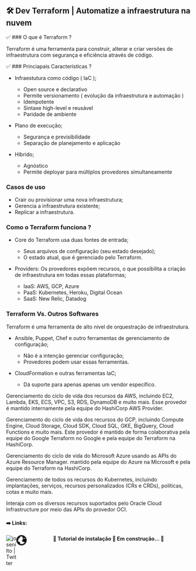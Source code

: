 
## 🛠 Dev Terraform | Automatize a infraestrutura na nuvem

✅ ### O que é Terraform ?

Terraform é uma ferramenta para construir, alterar e criar versões de infraestrutura com segurança e eficiência através de código.

✅ ### Princiapais Características ?

* Infraestutura como código ( IaC );
	- Open source e declarativo
	- Permite versionamento ( evolução da infraestrutura e automação )
	- Idempotente
	- Sintaxe high-level e reusável
	- Paridade de ambiente

* Plano de execução;
	- Segurança e previsibilidade 
	- Separação de planejamento e aplicação
	
* Híbrido;
	- Agnóstico
	- Permite deployar para múltiplos provedores simultaneamente
	
### Casos de uso

* Crair ou provisionar uma nova infraestrutura;
* Gerencia a infraestrutura existente;
* Replicar a infraestrutura.

### Como o Terraform funciona ?

* Core do Terraform usa duas fontes de entrada;
	- Seus arquivos de configuração (seu estado desejado);
	- O estado atual, que é gerenciado pelo Terraform.
 
* Providers: Os provedores expõem recursos, o que possibilita a criação de infraestrutura em todas essas plataformas;
	- IaaS: AWS, GCP, Azure
	- PaaS: Kubernetes, Heroku, Digital Ocean
	- SaaS: New Relic, Datadog

### Terraform Vs. Outros Softwares

Terraform é uma ferramenta de alto nível de orquestração de infraestrutura.

* Ansible, Puppet, Chef e outro ferramentas de gerenciamento de configuração;
	- Não é a intenção gerenciar configuração;
	- Provedores podem usar essas ferramentas.

* CloudFormation e outras ferramentas IaC;
	- Dá suporte para apenas apenas um vendor específico.


Gerenciamento do ciclo de vida dos recursos da AWS, incluindo EC2, Lambda, EKS, ECS, VPC, S3, RDS, DynamoDB e muito mais. Esse provedor é mantido internamente pela equipe do HashiCorp AWS Provider.  

Gerenciamento do ciclo de vida dos recursos do GCP, incluindo Compute Engine, Cloud Storage, Cloud SDK, Cloud SQL, GKE, BigQuery, Cloud Functions e muito mais. Este provedor é mantido de forma colaborativa pela equipe do Google Terraform no Google e pela equipe do Terraform na HashiCorp.  

Gerenciamento do ciclo de vida do Microsoft Azure usando as APIs do Azure Resource Manager. mantido pela equipe do Azure na Microsoft e pela equipe do Terraform na HashiCorp.  

Gerenciamento de todos os recursos do Kubernetes, incluindo implantações, serviços, recursos personalizados (CRs e CRDs), políticas, cotas e muito mais.  

Interaja com os diversos recursos suportados pelo Oracle Cloud Infrastructure por meio das APIs do provedor OCI.  








#### ➡️ Links:

[<img title="terraform" align="left" alt="josenilto | Twitter" width="28px" src="https://cdn.jsdelivr.net/npm/simple-icons@v3/icons/terraform.svg" />][terraform]
[<img title="terraform Labs" align="left" alt="josenilto | Twitter" width="28px" src="https://raw.githubusercontent.com/iconic/open-iconic/master/svg/globe.svg" />][website]

[terraform]: https://registry.terraform.io/namespaces/hashicorp
[Website]: https://registry.terraform.io/providers/hashicorp/aws/latest/docs


<h4 align="center"> 
	🚧 Tutorial de instalação 🚀 Em construção...  🚧	
</h4>

